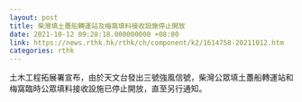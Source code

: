 ```yaml
---
layout: post
title: 柴灣填土躉船轉運站及梅窩填料接收設施停止開放
date: 2021-10-12 09:28:18.000000000 +08:00
link: https://news.rthk.hk/rthk/ch/component/k2/1614758-20211012.htm
categories: rthk
---
```


土木工程拓展署宣布，由於天文台發出三號強風信號，柴灣公眾填土躉船轉運站和梅窩臨時公眾填料接收設施已停止開放，直至另行通知。
